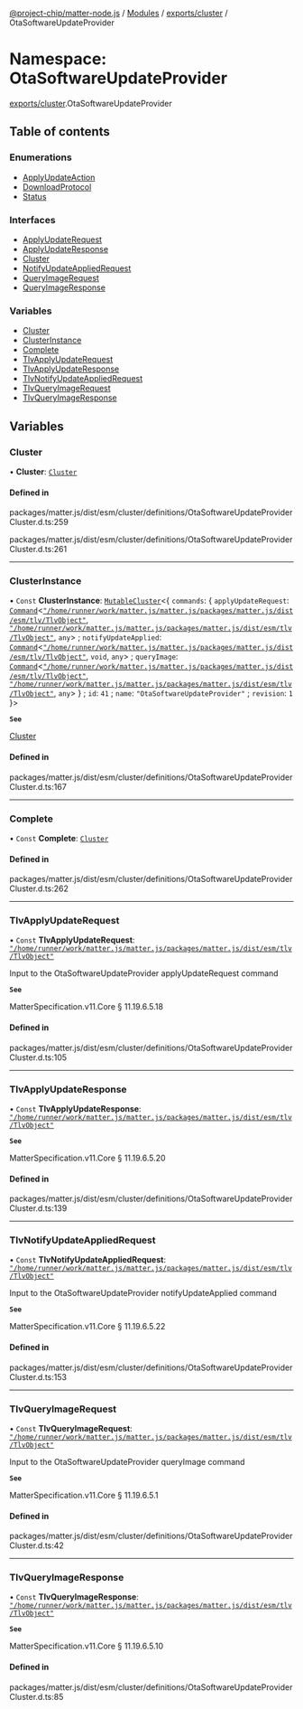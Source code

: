 [@project-chip/matter-node.js](../README.md) / [Modules](../modules.md) / [exports/cluster](exports_cluster.md) / OtaSoftwareUpdateProvider

# Namespace: OtaSoftwareUpdateProvider

[exports/cluster](exports_cluster.md).OtaSoftwareUpdateProvider

## Table of contents

### Enumerations

- [ApplyUpdateAction](../enums/exports_cluster.OtaSoftwareUpdateProvider.ApplyUpdateAction.md)
- [DownloadProtocol](../enums/exports_cluster.OtaSoftwareUpdateProvider.DownloadProtocol.md)
- [Status](../enums/exports_cluster.OtaSoftwareUpdateProvider.Status.md)

### Interfaces

- [ApplyUpdateRequest](../interfaces/exports_cluster.OtaSoftwareUpdateProvider.ApplyUpdateRequest.md)
- [ApplyUpdateResponse](../interfaces/exports_cluster.OtaSoftwareUpdateProvider.ApplyUpdateResponse.md)
- [Cluster](../interfaces/exports_cluster.OtaSoftwareUpdateProvider.Cluster.md)
- [NotifyUpdateAppliedRequest](../interfaces/exports_cluster.OtaSoftwareUpdateProvider.NotifyUpdateAppliedRequest.md)
- [QueryImageRequest](../interfaces/exports_cluster.OtaSoftwareUpdateProvider.QueryImageRequest.md)
- [QueryImageResponse](../interfaces/exports_cluster.OtaSoftwareUpdateProvider.QueryImageResponse.md)

### Variables

- [Cluster](exports_cluster.OtaSoftwareUpdateProvider.md#cluster)
- [ClusterInstance](exports_cluster.OtaSoftwareUpdateProvider.md#clusterinstance)
- [Complete](exports_cluster.OtaSoftwareUpdateProvider.md#complete)
- [TlvApplyUpdateRequest](exports_cluster.OtaSoftwareUpdateProvider.md#tlvapplyupdaterequest)
- [TlvApplyUpdateResponse](exports_cluster.OtaSoftwareUpdateProvider.md#tlvapplyupdateresponse)
- [TlvNotifyUpdateAppliedRequest](exports_cluster.OtaSoftwareUpdateProvider.md#tlvnotifyupdateappliedrequest)
- [TlvQueryImageRequest](exports_cluster.OtaSoftwareUpdateProvider.md#tlvqueryimagerequest)
- [TlvQueryImageResponse](exports_cluster.OtaSoftwareUpdateProvider.md#tlvqueryimageresponse)

## Variables

### Cluster

• **Cluster**: [`Cluster`](../interfaces/exports_cluster.OtaSoftwareUpdateProvider.Cluster.md)

#### Defined in

packages/matter.js/dist/esm/cluster/definitions/OtaSoftwareUpdateProviderCluster.d.ts:259

packages/matter.js/dist/esm/cluster/definitions/OtaSoftwareUpdateProviderCluster.d.ts:261

___

### ClusterInstance

• `Const` **ClusterInstance**: [`MutableCluster`](../interfaces/exports_cluster.MutableCluster-1.md)\<\{ `commands`: \{ `applyUpdateRequest`: [`Command`](../interfaces/exports_cluster.Command.md)\<[`"/home/runner/work/matter.js/matter.js/packages/matter.js/dist/esm/tlv/TlvObject"`](exports_session._internal_.__home_runner_work_matter_js_matter_js_packages_matter_js_dist_esm_tlv_TlvObject_.md), [`"/home/runner/work/matter.js/matter.js/packages/matter.js/dist/esm/tlv/TlvObject"`](exports_session._internal_.__home_runner_work_matter_js_matter_js_packages_matter_js_dist_esm_tlv_TlvObject_.md), `any`\> ; `notifyUpdateApplied`: [`Command`](../interfaces/exports_cluster.Command.md)\<[`"/home/runner/work/matter.js/matter.js/packages/matter.js/dist/esm/tlv/TlvObject"`](exports_session._internal_.__home_runner_work_matter_js_matter_js_packages_matter_js_dist_esm_tlv_TlvObject_.md), `void`, `any`\> ; `queryImage`: [`Command`](../interfaces/exports_cluster.Command.md)\<[`"/home/runner/work/matter.js/matter.js/packages/matter.js/dist/esm/tlv/TlvObject"`](exports_session._internal_.__home_runner_work_matter_js_matter_js_packages_matter_js_dist_esm_tlv_TlvObject_.md), [`"/home/runner/work/matter.js/matter.js/packages/matter.js/dist/esm/tlv/TlvObject"`](exports_session._internal_.__home_runner_work_matter_js_matter_js_packages_matter_js_dist_esm_tlv_TlvObject_.md), `any`\>  } ; `id`: ``41`` ; `name`: ``"OtaSoftwareUpdateProvider"`` ; `revision`: ``1``  }\>

**`See`**

[Cluster](exports_cluster.OtaSoftwareUpdateProvider.md#cluster)

#### Defined in

packages/matter.js/dist/esm/cluster/definitions/OtaSoftwareUpdateProviderCluster.d.ts:167

___

### Complete

• `Const` **Complete**: [`Cluster`](../interfaces/exports_cluster.OtaSoftwareUpdateProvider.Cluster.md)

#### Defined in

packages/matter.js/dist/esm/cluster/definitions/OtaSoftwareUpdateProviderCluster.d.ts:262

___

### TlvApplyUpdateRequest

• `Const` **TlvApplyUpdateRequest**: [`"/home/runner/work/matter.js/matter.js/packages/matter.js/dist/esm/tlv/TlvObject"`](exports_session._internal_.__home_runner_work_matter_js_matter_js_packages_matter_js_dist_esm_tlv_TlvObject_.md)

Input to the OtaSoftwareUpdateProvider applyUpdateRequest command

**`See`**

MatterSpecification.v11.Core § 11.19.6.5.18

#### Defined in

packages/matter.js/dist/esm/cluster/definitions/OtaSoftwareUpdateProviderCluster.d.ts:105

___

### TlvApplyUpdateResponse

• `Const` **TlvApplyUpdateResponse**: [`"/home/runner/work/matter.js/matter.js/packages/matter.js/dist/esm/tlv/TlvObject"`](exports_session._internal_.__home_runner_work_matter_js_matter_js_packages_matter_js_dist_esm_tlv_TlvObject_.md)

**`See`**

MatterSpecification.v11.Core § 11.19.6.5.20

#### Defined in

packages/matter.js/dist/esm/cluster/definitions/OtaSoftwareUpdateProviderCluster.d.ts:139

___

### TlvNotifyUpdateAppliedRequest

• `Const` **TlvNotifyUpdateAppliedRequest**: [`"/home/runner/work/matter.js/matter.js/packages/matter.js/dist/esm/tlv/TlvObject"`](exports_session._internal_.__home_runner_work_matter_js_matter_js_packages_matter_js_dist_esm_tlv_TlvObject_.md)

Input to the OtaSoftwareUpdateProvider notifyUpdateApplied command

**`See`**

MatterSpecification.v11.Core § 11.19.6.5.22

#### Defined in

packages/matter.js/dist/esm/cluster/definitions/OtaSoftwareUpdateProviderCluster.d.ts:153

___

### TlvQueryImageRequest

• `Const` **TlvQueryImageRequest**: [`"/home/runner/work/matter.js/matter.js/packages/matter.js/dist/esm/tlv/TlvObject"`](exports_session._internal_.__home_runner_work_matter_js_matter_js_packages_matter_js_dist_esm_tlv_TlvObject_.md)

Input to the OtaSoftwareUpdateProvider queryImage command

**`See`**

MatterSpecification.v11.Core § 11.19.6.5.1

#### Defined in

packages/matter.js/dist/esm/cluster/definitions/OtaSoftwareUpdateProviderCluster.d.ts:42

___

### TlvQueryImageResponse

• `Const` **TlvQueryImageResponse**: [`"/home/runner/work/matter.js/matter.js/packages/matter.js/dist/esm/tlv/TlvObject"`](exports_session._internal_.__home_runner_work_matter_js_matter_js_packages_matter_js_dist_esm_tlv_TlvObject_.md)

**`See`**

MatterSpecification.v11.Core § 11.19.6.5.10

#### Defined in

packages/matter.js/dist/esm/cluster/definitions/OtaSoftwareUpdateProviderCluster.d.ts:85
